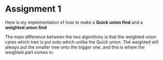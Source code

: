 # Assignment 1

Here is my implementation of how to make a **Quick union find** and a **weighted union find**

The main difference between the two algorithms is that the weighted union cares which tree is put onto which unlike the Quick union. The weighted will always put the smaller tree onto the bigger one, and this is where the weighted part comes in.   

